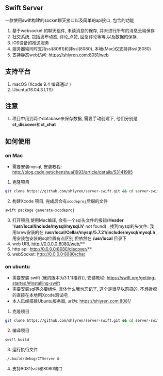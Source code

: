 ## Swift Server
一款使用swift构建的socket聊天接口以及简单的api接口, 包含的功能
1. 基于websocket 的聊天组件, 未读消息的保存, 并未进行所有的消息云端保存
2. 社交系统, 包括发布动态, 评论,点赞, 回复评论等等,以及数据的保存,
3. iOS设备的推送服务
4. 服务器端同时支持ssl(8081)和非ssl(8080), 本地(Mac)仅支持非ssl(8080)
5. 支持静态web访问: https://shlyren.com:8081/web


## 支持平台
1. macOS (Xcode 9.4  编译通过 )
2. Ubuntu(16.04.3 LTS) 

## 注意
1. 项目中用到两个database来保存数据, 需要手动创建下, 他们分别是**ct_discover**和**ct_chat**


## 如何使用 

### on Mac
* 需要安装mysql, 安装教程: http://blog.csdn.net/chenshuai1993/article/details/53141985

1. 克隆项目
```bash
git clone https://github.com/shlyren/server-swift.git && cd server-swift
```

2. 构建Xcode 项目, 完成后会有`xcodeproj`后缀的文件
```bash
swift package generate-xcodeproj
```

3. 打开项目,使用Mac编译, 会有一个sql头文件的报错(**Header '/usr/local/include/mysql/mysql.h'** not found) , 找到mysql的头文件: 我用brew安装的在 **/usr/local/Cellar/mysql/5.7.21/include/mysql/mysql.h** ,  用安装包安装的sql位置有点区别,但依然在 **/usr/local** 目录下
4. web URL http://0.0.0.0:8080/web/**
5. http api:  http://0.0.0.0:8080/discover/**
6. webSocket: http://0.0.0.0:8080/chat
### on ubuntu
* 需要安装 swift (我的版本为3.1.1(推荐)), 安装教程: https://swift.org/getting-started/#installing-swift
* 需要安装sql等必要组件, 具体什么我也忘记了, 这个是很早以前搞的, 不想折腾的直接在本地用Xcode测试吧.
* 本人已经搭建Ubuntu服务器, url为: https://shlyren.com:8081/

1. 克隆项目
```bash
git clone https://github.com/shlyren/server-swift.git && cd server-swift
```

2. 编译项目
```bash
swift build
```

3. 运行执行文件
```bash
./.build/debug/CTServer &
```

4. 支持8081(ssl)和8080端口